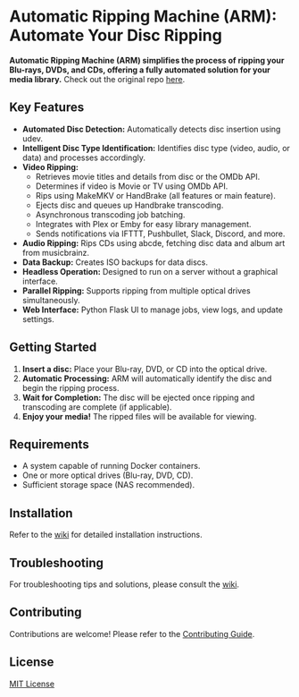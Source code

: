 # Automatic Ripping Machine (ARM): Automate Your Disc Ripping

**Automatic Ripping Machine (ARM) simplifies the process of ripping your Blu-rays, DVDs, and CDs, offering a fully automated solution for your media library.** Check out the original repo [here](https://github.com/automatic-ripping-machine/automatic-ripping-machine).

## Key Features

*   **Automated Disc Detection:** Automatically detects disc insertion using udev.
*   **Intelligent Disc Type Identification:** Identifies disc type (video, audio, or data) and processes accordingly.
*   **Video Ripping:**
    *   Retrieves movie titles and details from disc or the OMDb API.
    *   Determines if video is Movie or TV using OMDb API.
    *   Rips using MakeMKV or HandBrake (all features or main feature).
    *   Ejects disc and queues up Handbrake transcoding.
    *   Asynchronous transcoding job batching.
    *   Integrates with Plex or Emby for easy library management.
    *   Sends notifications via IFTTT, Pushbullet, Slack, Discord, and more.
*   **Audio Ripping:** Rips CDs using abcde, fetching disc data and album art from musicbrainz.
*   **Data Backup:** Creates ISO backups for data discs.
*   **Headless Operation:** Designed to run on a server without a graphical interface.
*   **Parallel Ripping:** Supports ripping from multiple optical drives simultaneously.
*   **Web Interface:** Python Flask UI to manage jobs, view logs, and update settings.

## Getting Started

1.  **Insert a disc:** Place your Blu-ray, DVD, or CD into the optical drive.
2.  **Automatic Processing:** ARM will automatically identify the disc and begin the ripping process.
3.  **Wait for Completion:** The disc will be ejected once ripping and transcoding are complete (if applicable).
4.  **Enjoy your media!** The ripped files will be available for viewing.

## Requirements

*   A system capable of running Docker containers.
*   One or more optical drives (Blu-ray, DVD, CD).
*   Sufficient storage space (NAS recommended).

## Installation

Refer to the [wiki](https://github.com/automatic-ripping-machine/automatic-ripping-machine/wiki/) for detailed installation instructions.

## Troubleshooting

For troubleshooting tips and solutions, please consult the [wiki](https://github.com/automatic-ripping-machine/automatic-ripping-machine/wiki/).

## Contributing

Contributions are welcome! Please refer to the [Contributing Guide](https://github.com/automatic-ripping-machine/automatic-ripping-machine/wiki/Contributing-Guide).

## License

[MIT License](LICENSE)